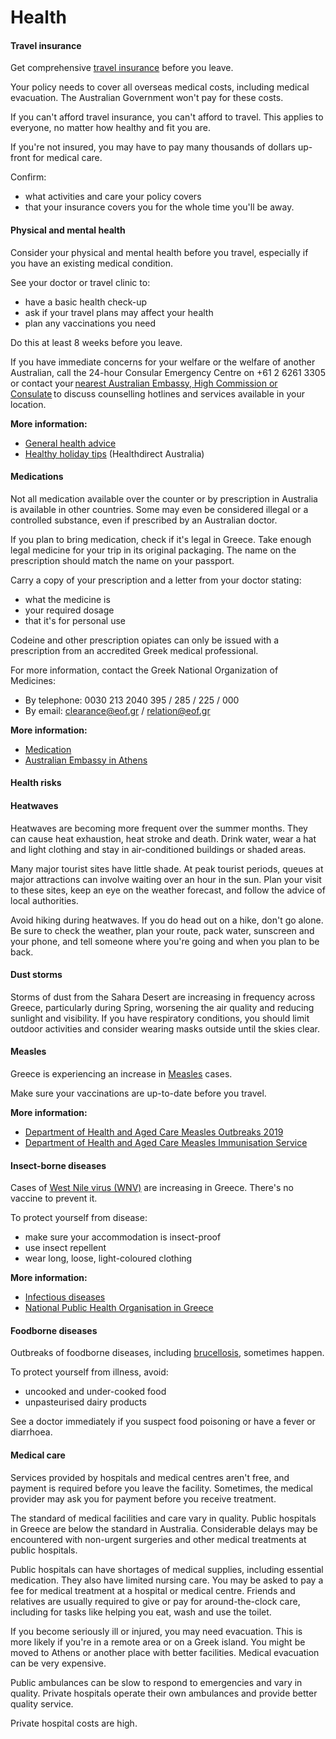 # Health

#### Travel insurance

Get comprehensive [travel insurance](/node/149) before you leave.

Your policy needs to cover all overseas medical costs, including medical evacuation. The Australian Government won't pay for these costs.

If you can't afford travel insurance, you can't afford to travel. This applies to everyone, no matter how healthy and fit you are.

If you're not insured, you may have to pay many thousands of dollars up-front for medical care.

Confirm:

* what activities and care your policy covers
* that your insurance covers you for the whole time you'll be away.

#### Physical and mental health

Consider your physical and mental health before you travel, especially if you have an existing medical condition.

See your doctor or travel clinic to:

* have a basic health check-up
* ask if your travel plans may affect your health
* plan any vaccinations you need

Do this at least 8 weeks before you leave.

If you have immediate concerns for your welfare or the welfare of another Australian, call the 24-hour Consular Emergency Centre on +61 2 6261 3305 or contact your [nearest Australian Embassy, High Commission or Consulate](https://www.dfat.gov.au/about-us/our-locations/missions/our-embassies-and-consulates-overseas) to discuss counselling hotlines and services available in your location.

**More information:**

* [General health advice](/node/43)
* [Healthy holiday tips](https://www.healthdirect.gov.au/healthy-holiday-tips-infographic) (Healthdirect Australia)

#### Medications

Not all medication available over the counter or by prescription in Australia is available in other countries. Some may even be considered illegal or a controlled substance, even if prescribed by an Australian doctor.

If you plan to bring medication, check if it's legal in Greece. Take enough legal medicine for your trip in its original packaging. The name on the prescription should match the name on your passport.

Carry a copy of your prescription and a letter from your doctor stating:

* what the medicine is
* your required dosage
* that it's for personal use

Codeine and other prescription opiates can only be issued with a prescription from an accredited Greek medical professional.

For more information, contact the Greek National Organization of Medicines:

* By telephone: 0030 213 2040 395 / 285 / 225 / 000
* By email: [clearance@eof.gr](mailto:clearance@eof.gr) / [relation@eof.gr](mailto:relation@eof.gr)

**More information:**

* [Medication](/before-you-go/health/medications "Medication and medical equipment")
* [Australian Embassy in Athens](http://greece.embassy.gov.au/athn/medication.html)

#### Health risks

#### Heatwaves

Heatwaves are becoming more frequent over the summer months. They can cause heat exhaustion, heat stroke and death. Drink water, wear a hat and light clothing and stay in air-conditioned buildings or shaded areas. 

Many major tourist sites have little shade. At peak tourist periods, queues at major attractions can involve waiting over an hour in the sun. Plan your visit to these sites, keep an eye on the weather forecast, and follow the advice of local authorities.

Avoid hiking during heatwaves. If you do head out on a hike, don't go alone. Be sure to check the weather, plan your route, pack water, sunscreen and your phone, and tell someone where you're going and when you plan to be back.

#### Dust storms

Storms of dust from the Sahara Desert are increasing in frequency across Greece, particularly during Spring, worsening the air quality and reducing sunlight and visibility. If you have respiratory conditions, you should limit outdoor activities and consider wearing masks outside until the skies clear. 

#### Measles

Greece is experiencing an increase in [Measles](https://www.healthdirect.gov.au/measles) cases.

Make sure your vaccinations are up-to-date before you travel.

**More information:**

* [Department of Health and Aged Care Measles Outbreaks 2019](https://www1.health.gov.au/internet/main/publishing.nsf/Content/ohp-measles-outbreaks-2019.htm)
* [Department of Health and Aged Care Measles Immunisation Service](https://www.health.gov.au/health-topics/immunisation/immunisation-services/measles-immunisation-service)

#### Insect-borne diseases

Cases of [West Nile virus (WNV)](http://www.who.int/news-room/fact-sheets/detail/west-nile-virus) are increasing in Greece. There's no vaccine to prevent it.

To protect yourself from disease:

* make sure your accommodation is insect-proof
* use insect repellent
* wear long, loose, light-coloured clothing

**More information:**

* [Infectious diseases](/before-you-go/health/diseases "Infectious diseases")
* [National Public Health Organisation in Greece](https://eody.gov.gr/en/)

#### Foodborne diseases

Outbreaks of foodborne diseases, including [brucellosis](https://www.who.int/news-room/fact-sheets/detail/brucellosis), sometimes happen.

To protect yourself from illness, avoid:

* uncooked and under-cooked food
* unpasteurised dairy products

See a doctor immediately if you suspect food poisoning or have a fever or diarrhoea.

#### Medical care

Services provided by hospitals and medical centres aren't free, and payment is required before you leave the facility. Sometimes, the medical provider may ask you for payment before you receive treatment.

The standard of medical facilities and care vary in quality. Public hospitals in Greece are below the standard in Australia. Considerable delays may be encountered with non-urgent surgeries and other medical treatments at public hospitals.

Public hospitals can have shortages of medical supplies, including essential medication. They also have limited nursing care. You may be asked to pay a fee for medical treatment at a hospital or medical centre. Friends and relatives are usually required to give or pay for around-the-clock care, including for tasks like helping you eat, wash and use the toilet.

If you become seriously ill or injured, you may need evacuation. This is more likely if you're in a remote area or on a Greek island. You might be moved to Athens or another place with better facilities. Medical evacuation can be very expensive.

Public ambulances can be slow to respond to emergencies and vary in quality. Private hospitals operate their own ambulances and provide better quality service.

Private hospital costs are high.